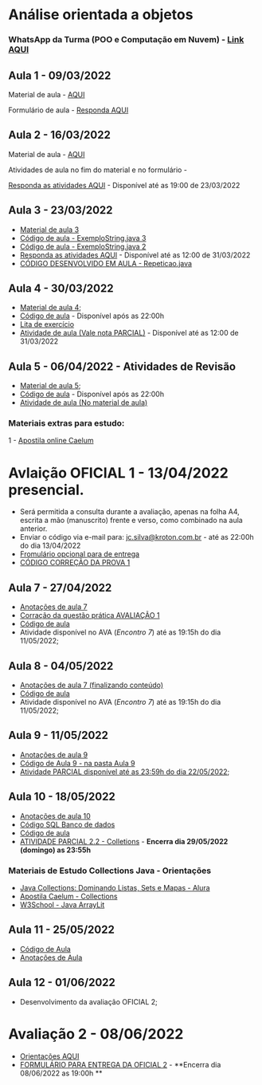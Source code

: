 # Análise orientada a objetos

### WhatsApp da Turma (POO e Computação em Nuvem) - [Link AQUI](https://chat.whatsapp.com/ESCChZ4uP7TKP2qpJGuYhphttps://chat.whatsapp.com/ESCChZ4uP7TKP2qpJGuYhp)

## Aula 1 - 09/03/2022

Material de aula - [AQUI](https://github.com/costasilvati/POO/blob/gh-pages/AnOrientaObjetos_2022_aula1.pdf)

Formulário de aula - [Responda AQUI](https://forms.office.com/r/vdipbGS8ns)


## Aula 2 - 16/03/2022

Material de aula - [AQUI](https://github.com/costasilvati/POO/blob/gh-pages/AnOrientaObjetos_2022_aula2%20(2).pdf)

Atividades de aula no fim do material e no formulário - 

[Responda as atividades AQUI](https://forms.office.com/r/M7Km9ZXMkj) - Disponível até as 19:00 de 23/03/2022


## Aula 3 - 23/03/2022

- [Material de aula 3](https://github.com/costasilvati/POO/blob/gh-pages/AnOrientaObjetos_2022_aula3.pdf)
- [Código de aula - ExemploString.java 3](https://github.com/costasilvati/POO/blob/gh-pages/ExemploString2.java)
- [Código de aula - ExemploString.java 2](https://github.com/costasilvati/POO/blob/gh-pages/ExemploString3.java)
- [Responda as atividades AQUI](https://forms.office.com/r/f4SfPGDevd) - Disponível até as 12:00 de 31/03/2022
- [CÓDIGO DESENVOLVIDO EM AULA - Repeticao.java](https://github.com/costasilvati/POO/blob/gh-pages/Repeticao.java)

## Aula 4 - 30/03/2022

- [Material de aula 4](https://github.com/costasilvati/POO/blob/gh-pages/AnOrientaObjetos_2022_aula4.pdf);
- [Código de aula](#) - Disponível após as 22:00h
- [Lita de exercício](https://github.com/costasilvati/POO/blob/main/antocoesDeAula/revisao_1.pdf)
- [Atividade de aula (Vale nota PARCIAL)](https://forms.office.com/r/2k5zsQaAeG) - Disponível até as 12:00 de 31/03/2022

## Aula 5 - 06/04/2022 - Atividades de Revisão

- [Material de aula 5](https://github.com/costasilvati/POO/tree/main/antocoesDeAula);
- [Código de aula](https://github.com/costasilvati/POO/tree/main/codigo) - Disponível após as 22:00h
- [Atividade de aula (No material de aula)](https://github.com/costasilvati/POO/tree/main/antocoesDeAula)

### Materiais extras para estudo:

1 - [Apostila online Caelum](https://www.caelum.com.br/apostila-java-orientacao-objetos)

# Avlaição OFICIAL 1 - 13/04/2022 presencial.
- Será permitida a consulta durante a avaliação, apenas na folha A4, escrita a mão (manuscrito) frente e verso, como combinado na aula anterior.
- Enviar o código via e-mail para: jc.silva@kroton.com.br - até as 22:00h do dia 13/04/2022
- [Fromulário opçional para de entrega](https://forms.office.com/r/faPiYg6M43)
- [CÓDIGO CORREÇÃO DA PROVA 1](https://github.com/costasilvati/POO/tree/main/codigo/prova1PraticaPOO)

## Aula 7 - 27/04/2022

- [Anotações de aula 7](https://github.com/costasilvati/POO/blob/main/antocoesDeAula/AnOrientaObjetos_2022_aula7.pdf)
- [Corração da questão prática AVALIAÇÃO 1](https://github.com/costasilvati/POO/tree/main/codigo/prova1PraticaPOO)
- [Código de aula](#)
- Atividade disponível no AVA (*Encontro 7*) até as 19:15h do dia 11/05/2022;

## Aula 8 - 04/05/2022

- [Anotações de aula 7 (finalizando conteúdo)](https://github.com/costasilvati/POO/blob/main/antocoesDeAula/AnOrientaObjetos_2022_aula7.pdf)
- [Código de aula](https://github.com/costasilvati/POO/tree/main/codigo)
- Atividade disponível no AVA (*Encontro 7*) até as 19:15h do dia 11/05/2022;

## Aula 9 - 11/05/2022
- [Anotações de aula 9](https://github.com/costasilvati/POO/blob/main/antocoesDeAula/AnOrientaObjetos_2022_aula9.pdf)
- [Código de Aula 9 - na pasta Aula 9](https://github.com/costasilvati/POO/tree/main/codigo)
- [Atividade PARCIAL disponível até as 23:59h do dia 22/05/2022](https://forms.gle/SxLYCxmud7FVNcYZ7);

## Aula 10 - 18/05/2022
- [Anotações de aula 10](https://github.com/costasilvati/POO/blob/main/antocoesDeAula/AnOrientaObjetos_2022_aula10.pdf)
- [Código SQL Banco de dados](https://github.com/costasilvati/POO/blob/main/codigo/aula10/JavaJDBC/banco.sql)
- [Código de aula](https://github.com/costasilvati/POO/tree/main/codigo/aula10/aula10)
- [ATIVIDADE PARCIAL 2.2 - Colletions](https://forms.gle/zNCYU1kbtEXDqfSb8) - **Encerra dia 29/05/2022 (domingo) as 23:55h**

### Materiais de Estudo Collections Java - Orientações
- [Java Collections: Dominando Listas, Sets e Mapas - Alura](https://www.alura.com.br/conteudo/java-collections?gclid=Cj0KCQjw1ZeUBhDyARIsAOzAqQLKRXEjW85X2A_zUwPU921RBBolKuR7NQ836MUGxDrJmfWTOYgEgrUaApitEALw_wcB)
- [Apostila Caelum - Collections](https://www.alura.com.br/apostila-java-orientacao-objetos/collections-framework)
- [W3School - Java ArrayLit](https://www.w3schools.com/java/java_arraylist.asp)

## Aula 11 - 25/05/2022
- [Código de Aula](https://github.com/costasilvati/POO/tree/main/codigo/aula11)
- [Anotações de Aula](https://github.com/costasilvati/POO/blob/main/antocoesDeAula/AnOrientaObjetos_2022_aula11.pdf)

## Aula 12 - 01/06/2022
- Desenvolvimento da avaliação OFICIAL 2;

# Avaliação 2 - 08/06/2022
- [Orientações AQUI](https://github.com/costasilvati/POO/blob/main/antocoesDeAula/AnOrientaObjetos_2022_aula11.pdf.pdf)
- [FORMULÁRIO PARA ENTREGA DA OFICIAL 2](https://forms.gle/X5XPZzRXQD8gGFZeA) - **Encerra dia 08/06/2022 as 19:00h **
